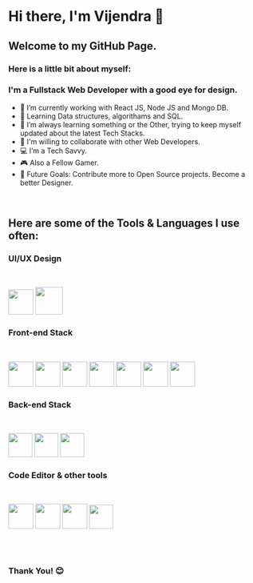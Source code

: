 # Hi there, I'm Vijendra 👋

## Welcome to my GitHub Page.



### Here is a little bit about myself:



### I'm a Fullstack Web Developer with a good eye for design.

- 🔭 I’m currently working with React JS, Node JS and Mongo DB.
- 📖 Learning Data structures, algorithams and SQL. 
- 🌱 I’m always learning something or the Other, trying to keep myself updated about the latest Tech Stacks.
- 🤝 I'm willing to collaborate with other Web Developers.
- 💻 I’m a Tech Savvy.
- 🎮 Also a Fellow Gamer.
- 🥅 Future Goals: Contribute more to Open Source projects. Become a better Designer.

<br />

## Here are some of the Tools & Languages I use often:


### UI/UX Design

<br/>

[<img width="50" src="images/adobe-xd.png">][space]
[<img width="55" src="images/figma_1.png">][space]

### Front-end Stack

<br/>

[<img width="50" src="images/html.png">][space]
[<img width="50" src="images/css.png">][space]
[<img width="50" src="images/sass.png">][space]
[<img width="50" src="images/js.png">][space]
[<img width="50" src="images/ts.png">][space]
[<img width="50" src="images/angular.png">][space]
[<img width="50" src="images/ionic_1.png">][space]

### Back-end Stack

<br/>

[<img width="48" src="images/node.png">][space]
[<img width="48" src="images/mongo.png">][space]
[<img width="48" src="images/firebase.png">][space]

### Code Editor & other tools

<br/>

[<img width="50" src="images/vscode.png">][space]
[<img width="50" src="images/git.png">][space]
[<img width="50" src="images/github.png">][space]
[<img width="48" src="images/postman-2.png">][space]

<br/>
<br/>

### Thank You! 😊

[space]: ""
